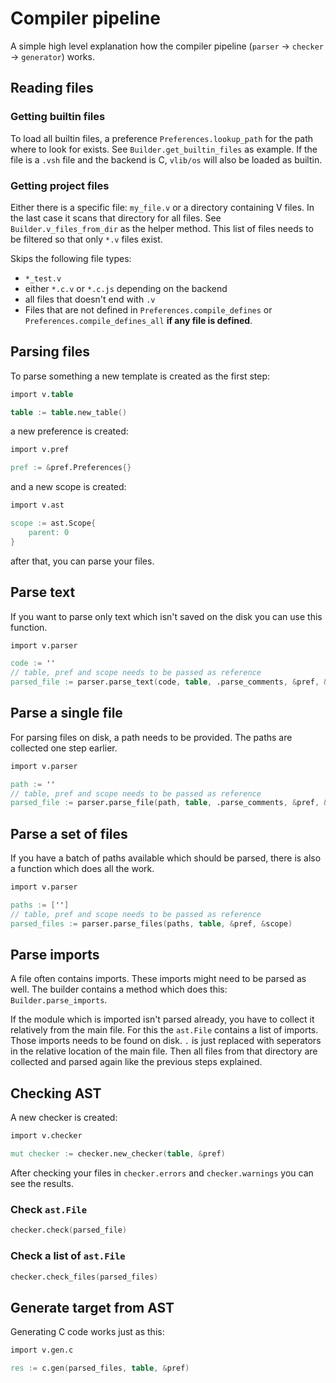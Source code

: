 # Compiler pipeline
A simple high level explanation
how the compiler pipeline (`parser` -> `checker` -> `generator`) works.

## Reading files
### Getting builtin files
To load all builtin files,
a preference `Preferences.lookup_path` for the path where to look for exists.
See `Builder.get_builtin_files` as example.
If the file is a `.vsh` file and the backend is C, `vlib/os` will also be loaded as builtin.

### Getting project files
Either there is a specific file: `my_file.v` or a directory containing V files.
In the last case it scans that directory for all files.
See `Builder.v_files_from_dir` as the helper method.
This list of files needs to be filtered so that only `*.v` files exist.

Skips the following file types:
- `*_test.v`
- either `*.c.v` or `*.c.js` depending on the backend
- all files that doesn't end with `.v`
- Files that are not defined in `Preferences.compile_defines`
or `Preferences.compile_defines_all` **if any file is defined**.

## Parsing files
To parse something a new template is created as the first step:
```v
import v.table

table := table.new_table()
```

a new preference is created:
```v
import v.pref

pref := &pref.Preferences{}
```

and a new scope is created:
```v
import v.ast

scope := ast.Scope{
	parent: 0
}
```
after that, you can parse your files.

## Parse text
If you want to parse only text which isn't saved on the disk you can use this function.
```v oksyntax
import v.parser

code := ''
// table, pref and scope needs to be passed as reference
parsed_file := parser.parse_text(code, table, .parse_comments, &pref, &scope)
```

## Parse a single file
For parsing files on disk, a path needs to be provided.
The paths are collected one step earlier.
```v oksyntax
import v.parser

path := ''
// table, pref and scope needs to be passed as reference
parsed_file := parser.parse_file(path, table, .parse_comments, &pref, &scope)
```

## Parse a set of files
If you have a batch of paths available which should be parsed,
there is also a function which does all the work.
```v oksyntax
import v.parser

paths := ['']
// table, pref and scope needs to be passed as reference
parsed_files := parser.parse_files(paths, table, &pref, &scope)
```

## Parse imports
A file often contains imports. These imports might need to be parsed as well.
The builder contains a method which does this: `Builder.parse_imports`.

If the module which is imported isn't parsed already,
you have to collect it relatively from the main file.
For this the `ast.File` contains a list of imports.
Those imports needs to be found on disk.
`.` is just replaced with seperators in the relative location of the main file.
Then all files from that directory are collected and parsed again like the previous steps explained.

## Checking AST
A new checker is created:
```v oksyntax
import v.checker

mut checker := checker.new_checker(table, &pref)
```

After checking your files in `checker.errors` and `checker.warnings` you can see the results.

### Check `ast.File`
```v oksyntax
checker.check(parsed_file)
```

### Check a list of `ast.File`
```v oksyntax
checker.check_files(parsed_files)
```

## Generate target from AST
Generating C code works just as this:
```v oksyntax
import v.gen.c

res := c.gen(parsed_files, table, &pref)
```
